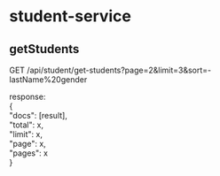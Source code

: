 # student-service

## getStudents
GET /api/student/get-students?page=2&limit=3&sort=-lastName%20gender  

response:    
{  
  "docs": [result],  
  "total": x,  
  "limit": x,  
  "page": x,  
  "pages": x  
}  